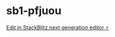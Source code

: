 # sb1-pfjuou

[Edit in StackBlitz next generation editor ⚡️](https://stackblitz.com/~/github.com/cosmowind/sb1-pfjuou)